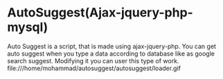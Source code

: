 AutoSuggest(Ajax-jquery-php-mysql)
===========

Auto Suggest is a script, that is made using ajax-jquery-php. You can get auto suggest when you type a data according to database like as google search suggest. Modifying it you can user this type of work. 
file:///home/mohammad/autosuggest/autosuggest/loader.gif
